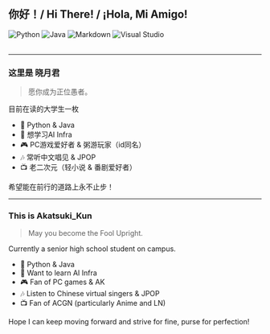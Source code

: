 
## 你好！/ Hi There! / ¡Hola, Mi Amigo!

<div>
    <img alt="Python" src="https://img.shields.io/badge/Python-blueviolet?logo=python&logoColor=white">
    <img alt="Java" src="https://img.shields.io/badge/Java-red?logo=python&logoColor=white">
    <img alt="Markdown" src="https://img.shields.io/badge/Markdown-1f903d?logo=markdown&logoColor=fff">
    <img alt="Visual Studio" src="https://img.shields.io/badge/Visual%20Studio%20Code-blue?logo=visual-studio-code&logoColor=fff">
</div>
<br>

---

### 这里是 晓月君

> 愿你成为正位愚者。

目前在读的大学生一枚

- 🌱 Python & Java
- 📖 想学习AI Infra
- 🎮 PC游戏爱好者 & 粥游玩家（id同名）
- 🎶 常听中文唱见 & JPOP
- 📺 老二次元（轻小说 & 番剧爱好者）

希望能在前行的道路上永不止步！

---

### This is Akatsuki_Kun

> May you become the Fool Upright.

Currently a senior high school student on campus.

- 🌱 Python & Java
- 📖 Want to learn AI Infra
- 🎮 Fan of PC games & AK
- 🎶 Listen to Chinese virtual singers & JPOP
- 📺 Fan of ACGN (particularly Anime and LN)

Hope I can keep moving forward and strive for fine, purse for perfection!